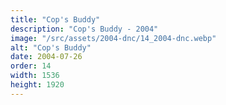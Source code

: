 ```yaml
---
title: "Cop's Buddy"
description: "Cop's Buddy - 2004"
image: "/src/assets/2004-dnc/14_2004-dnc.webp"
alt: "Cop's Buddy"
date: 2004-07-26
order: 14
width: 1536
height: 1920
---
```

